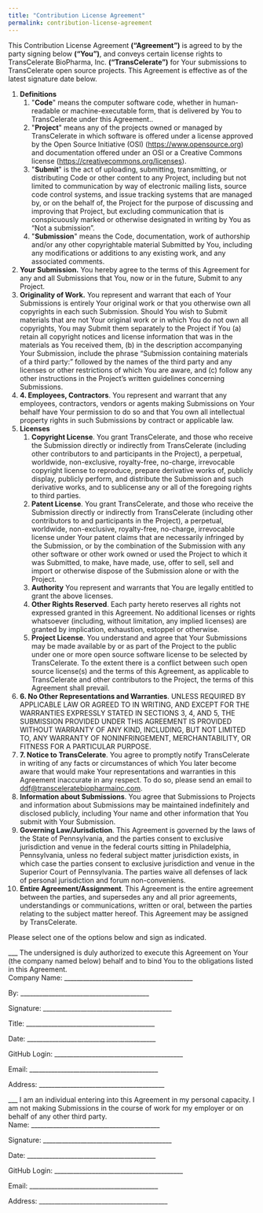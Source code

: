 ```yaml
---
title: "Contribution License Agreement"
permalink: contribution-license-agreement
---
```

This Contribution License Agreement **(“Agreement”)** is agreed to by the party signing below **(“You”)**, and conveys certain license rights to TransCelerate BioPharma, Inc. **(“TransCelerate”)** for Your submissions to TransCelerate open source projects. This Agreement is effective as of the latest signature date below.

1. **Definitions**
    1. "**Code**" means the computer software code, whether in human-readable or machine-executable form, that is delivered by You to TransCelerate under this Agreement..
    1. "**Project**" means any of the projects owned or managed by TransCelerate in which software is offered under a license approved by the Open Source Initiative (OSI) (<https://www.opensource.org>) and documentation offered under an OSI or a Creative Commons license (<https://creativecommons.org/licenses>).
    1. "**Submit**" is the act of uploading, submitting, transmitting, or distributing Code or other content to any Project, including but not limited to communication by way of electronic mailing lists, source code control systems, and issue tracking systems that are managed by, or on the behalf of, the Project for the purpose of discussing and improving that Project, but excluding communication that is conspicuously marked or otherwise designated in writing by You as “Not a submission”.
    1. "**Submission**" means the Code, documentation, work of authorship and/or any other copyrightable material Submitted by You, including any modifications or additions to any existing work, and any associated comments.
1. **Your Submission.** You hereby agree to the terms of this Agreement for any and all Submissions that You, now or in the future, Submit to any Project.
1. **Originality of Work.** You represent and warrant that each of Your Submissions is entirely Your original work or that you otherwise own all copyrights in each such Submission. Should You wish to Submit materials that are not Your original work or in which You do not own all copyrights, You may Submit them separately to the Project if You (a) retain all copyright notices and license information that was in the materials as You received them, (b) in the description accompanying Your Submission, include the phrase “Submission containing materials of a third party:” followed by the names of the third party and any licenses or other restrictions of which You are aware, and (c) follow any other instructions in the Project’s written guidelines concerning Submissions.
1. **4.	Employees, Contractors**. You represent and warrant that any employees, contractors, vendors or agents making Submissions on Your behalf have Your permission to do so and that You own all intellectual property rights in such Submissions by contract or applicable law.
1. **Licenses**
    1. **Copyright License**. You grant TransCelerate, and those who receive the Submission directly or indirectly from TransCelerate (including other contributors to and participants in the Project), a perpetual, worldwide, non-exclusive, royalty-free, no-charge, irrevocable copyright license to reproduce, prepare derivative works of, publicly display, publicly perform, and distribute the Submission and such derivative works, and to sublicense any or all of the foregoing rights to third parties.
    1. **Patent License**. You grant TransCelerate, and those who receive the Submission directly or indirectly from TransCelerate (including other contributors to and participants in the Project), a perpetual, worldwide, non-exclusive, royalty-free, no-charge, irrevocable license under Your patent claims that are necessarily infringed by the Submission, or by the combination of the Submission with any other software or other work owned or used the Project to which it was Submitted, to make, have made, use, offer to sell, sell and import or otherwise dispose of the Submission alone or with the Project.
    1. **Authority** You represent and warrants that You are legally entitled to grant the above licenses.
    1. **Other Rights Reserved**. Each party hereto reserves all rights not expressed granted in this Agreement. No additional licenses or rights whatsoever (including, without limitation, any implied licenses) are granted by implication, exhaustion, estoppel or otherwise.
    1. **Project License**. You understand and agree that Your Submissions may be made available by or as part of the Project to the public under one or more open source software license to be selected by TransCelerate.  To the extent there is a conflict between such open source license(s) and the terms of this Agreement, as applicable to TransCelerate and other contributors to the Project, the terms of this Agreement shall prevail. 
1. **6.	No Other Representations and Warranties**. UNLESS REQUIRED BY APPLICABLE LAW OR AGREED TO IN WRITING, AND EXCEPT FOR THE WARRANTIES EXPRESSLY STATED IN SECTIONS 3, 4, AND 5, THE SUBMISSION PROVIDED UNDER THIS AGREEMENT IS PROVIDED WITHOUT WARRANTY OF ANY KIND, INCLUDING, BUT NOT LIMITED TO, ANY WARRANTY OF NONINFRINGEMENT, MERCHANTABILITY, OR FITNESS FOR A PARTICULAR PURPOSE.
1. **7.	Notice to TransCelerate**. You agree to promptly notify TransCelerate in writing of any facts or circumstances of which You later become aware that would make Your representations and warranties in this Agreement inaccurate in any respect. To do so, please send an email to ddf@transceleratebiopharmainc.com.
1. **Information about Submissions**. You agree that Submissions to Projects and information about Submissions may be maintained indefinitely and disclosed publicly, including Your name and other information that You submit with Your Submission.
1. **Governing Law/Jurisdiction**. This Agreement is governed by the laws of the State of Pennsylvania, and the parties consent to exclusive jurisdiction and venue in the federal courts sitting in Philadelphia, Pennsylvania, unless no federal subject matter jurisdiction exists, in which case the parties consent to exclusive jurisdiction and venue in the Superior Court of Pennsylvania. The parties waive all defenses of lack of personal jurisdiction and forum non-conveniens.
1. **Entire Agreement/Assignment**. This Agreement is the entire agreement between the parties, and supersedes any and all prior agreements, understandings or communications, written or oral, between the parties relating to the subject matter hereof. This Agreement may be assigned by TransCelerate.

Please select one of the options below and sign as indicated.   

___ The undersigned is duly authorized to execute this Agreement on Your (the company named below) behalf and to bind You to the obligations listed in this Agreement.   
Company Name: _________________________________________

By: _________________________________________  


Signature: _________________________________________

Title: _________________________________________  

Date: _________________________________________  

GitHub Login: _________________________________________  

Email: _________________________________________  

Address: ________________________________________


___ I am an individual entering into this Agreement in my personal capacity. I am not making Submissions in the course of work for my employer or on behalf of any other third party.  
Name: _________________________________________  

Signature: _________________________________________  

Date: _________________________________________  

GitHub Login: _________________________________________  

Email: _________________________________________  

Address: _________________________________________  


